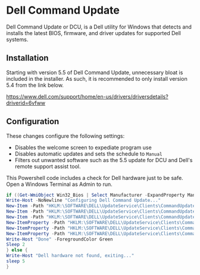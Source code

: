 # Dell Command Update
Dell Command Update or DCU, is a Dell utility for Windows that detects and installs the latest BIOS, firmware, and driver updates for supported Dell systems.

## Installation
Starting with version 5.5 of Dell Command Update, unnecessary bloat is included in the installer. As such, it is recommended to only install version 5.4 from the link below.

https://www.dell.com/support/home/en-us/drivers/driversdetails?driverid=6vfww

## Configuration
These changes configure the following settings:
- Disables the welcome screen to expediate program use
- Disables automatic updates and sets the schedule to `Manual`
- Filters out unwanted software such as the 5.5 update for DCU and Dell's remote support assist tool.

This Powershell code includes a check for Dell hardware just to be safe. Open a Windows Terminal as Admin to run.
```powershell
if ((Get-WmiObject Win32_Bios | Select Manufacturer -ExpandProperty Manufacturer) -eq "Dell Inc."){
Write-Host -NoNewline "Configuring Dell Command Update..."
New-Item -Path "HKLM:\SOFTWARE\DELL\UpdateService\Clients\CommandUpdate\Preferences\Settings\Schedule" -force | Out-Null
New-Item -Path "HKLM:\SOFTWARE\DELL\UpdateService\Clients\CommandUpdate\Preferences\CFG" -force | Out-Null
New-Item -Path "HKLM:\SOFTWARE\DELL\UpdateService\Clients\CommandUpdate\Preferences\Settings\UpdateFilter\UpdateType" -force | Out-Null
New-ItemProperty -Path "HKLM:\SOFTWARE\DELL\UpdateService\Clients\CommandUpdate\Preferences\Settings\Schedule" -Name "ScheduleMode" -PropertyType String -Value "ManualUpdates" | Out-Null
New-ItemProperty -Path "HKLM:\SOFTWARE\DELL\UpdateService\Clients\CommandUpdate\Preferences\CFG" -Name "ShowSetupPopup" -PropertyType DWORD -Value "0" | Out-Null
New-ItemProperty -Path "HKLM:\SOFTWARE\DELL\UpdateService\Clients\CommandUpdate\Preferences\Settings\UpdateFilter\UpdateType" -Name "IsApplicationSelected" -PropertyType DWORD -Value "0" | Out-Null
Write-Host "Done" -ForegroundColor Green
Sleep 2
} else {
Write-Host "Dell hardware not found, exiting..."
sleep 5
}
```
